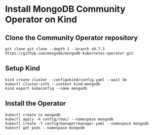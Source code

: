 # Install MongoDB Community Operator on Kind 

## Clone the Community Operator repository
```
git clone git clone --depth 1 --branch v0.7.3 https://github.com/mongodb/mongodb-kubernetes-operator.git
```

## Setup Kind
```
kind create cluster --config=kind/config.yaml --wait 5m
kubectl cluster-info --context kind-mongodb
kind export kubeconfig --name mongodb
```
## Install the Operator
```
kubectl create ns mongodb
kubectl apply -k config/rbac/ --namespace mongodb
kubectl create -f config/manager/manager.yaml --namespace mongodb
kubectl get pods --namespace mongodb
```